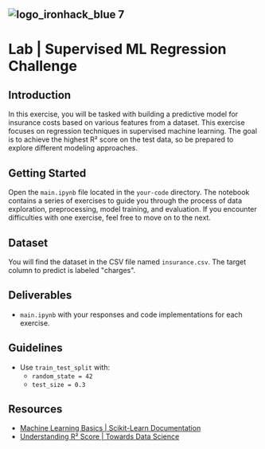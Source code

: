 ## ![logo_ironhack_blue 7](https://user-images.githubusercontent.com/23629340/40541063-a07a0a8a-601a-11e8-91b5-2f13e4e6b441.png)

# Lab | Supervised ML Regression Challenge

## Introduction

In this exercise, you will be tasked with building a predictive model for insurance costs based on various features from a dataset. This exercise focuses on regression techniques in supervised machine learning. The goal is to achieve the highest R² score on the test data, so be prepared to explore different modeling approaches.

## Getting Started

Open the `main.ipynb` file located in the `your-code` directory. The notebook contains a series of exercises to guide you through the process of data exploration, preprocessing, model training, and evaluation. If you encounter difficulties with one exercise, feel free to move on to the next.

## Dataset

You will find the dataset in the CSV file named `insurance.csv`. The target column to predict is labeled "charges".

## Deliverables

- `main.ipynb` with your responses and code implementations for each exercise.

## Guidelines

- Use `train_test_split` with:
  - `random_state = 42`
  - `test_size = 0.3`

## Resources

- [Machine Learning Basics | Scikit-Learn Documentation](https://scikit-learn.org/stable/supervised_learning.html)
- [Understanding R² Score | Towards Data Science](https://towardsdatascience.com/understanding-r-squared-in-regression-analysis-732d4e4b2042)